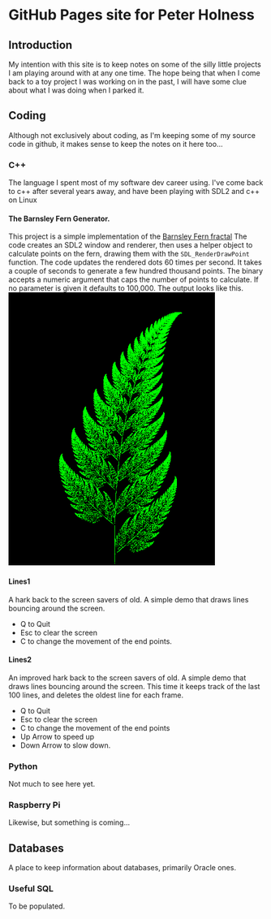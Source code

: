 # GitHub Pages site for Peter Holness
## Introduction
My intention with this site is to keep notes on some of the silly little projects I am playing around with at any one time. The hope being that when I come back to a toy project I was working on in the past, I will have some clue about what I was doing when I parked it.
## Coding
Although not exclusively about coding, as I'm keeping some of my source code in github, it makes sense to keep the notes on it here too...
### C++
The language I spent most of my software dev career using. I've come back to c++ after several years away, and have been playing with SDL2 and c++ on Linux
#### The Barnsley Fern Generator.
This project is a simple implementation of the [Barnsley Fern fractal](https://en.wikipedia.org/wiki/Barnsley_fern)
The code creates an SDL2 window and renderer, then uses a helper object to calculate points on the fern, drawing them with the `SDL_RenderDrawPoint` function. The code updates the rendered dots 60 times per second. It takes a couple of seconds to generate a few hundred thousand points.
The binary accepts a numeric argument that caps the number of points to calculate. If no parameter is given it defaults to 100,000.
The output looks like this.
![Fern Image](/assets/images/fern.png)
#### Lines1
A hark back to the screen savers of old. 
A simple demo that draws lines bouncing around the screen.
* Q to Quit
* Esc to clear the screen
* C to change the movement of the end points.
#### Lines2
An improved hark back to the screen savers of old. 
A simple demo that draws lines bouncing around the screen. This time it keeps track of the last 100 lines, and deletes the oldest line for each frame.
* Q to Quit
* Esc to clear the screen
* C to change the movement of the end points
* Up Arrow to speed up
* Down Arrow to slow down.
### Python
Not much to see here yet.
### Raspberry Pi
Likewise, but something is coming...
## Databases
A place to keep information about databases, primarily Oracle ones.
### Useful SQL
To be populated.
